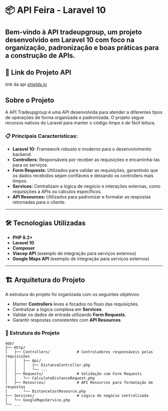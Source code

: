 # 📦 API Feira - Laravel 10

Bem-vindo à **API tradeupgroup**, um projeto desenvolvido em **Laravel 10** com foco na organização, padronização e boas práticas para a construção de APIs. 
---

## 🚀 Link do Projeto API
link da api [shields.io](https://shields.io/)

## Sobre o Projeto

A API Tradeupgroup é uma API desenvolvida para atender a diferentes tipos de operações de forma organizada e padronizada. O projeto segue recursos nativos do Laravel para manter o código limpo e de fácil leitura.

### 📋 Principais Características:
- **Laravel 10:** Framework robusto e moderno para o desenvolvimento backend.
- **Controllers:** Responsáveis por receber as requisições e encaminhá-las para os serviços.
- **Form Requests:** Utilizados para validar as requisições, garantindo que os dados recebidos sejam confiáveis e deixando os controllers mais limpos.
- **Services:** Centralizam a lógica de negócio e interações externas, como requisições a APIs ou cálculos específicos.
- **API Resources:** Utilizados para padronizar e formatar as respostas retornadas para o cliente.

---

## 🛠️ Tecnologias Utilizadas

- **PHP 8.2+**
- **Laravel 10**
- **Composer**
- **Viacep API** (exemplo de integração para serviços externos)
- **Google Maps API** (exemplo de integração para serviços externos)

---

## 🏗️ Arquitetura do Projeto

A estrutura do projeto foi organizada com os seguintes objetivos:
- Manter **Controllers** leves e focados no fluxo das requisições.
- Centralizar a lógica complexa em **Services**.
- Validar os dados de entrada utilizando **Form Requests**.
- Garantir respostas consistentes com **API Resources**.

### 📂 Estrutura do Projeto
```plaintext
app/
├── Http/
│   ├── Controllers/            # Controladores responsáveis pelas requisições
│   │   ├── Api/
│   │   │   ├── DistanceController.php
│   │   │   └── ...
│   ├── Requests/               # Validação com Form Requests
│   │   └── CalculateDistanceRequest.php
│   ├── Resources/              # API Resources para formatação de respostas
│       └── DistanceCostResource.php
├── Services/                   # Lógica de negócio centralizada
│   └── GoogleMapsService.php
└── ...
